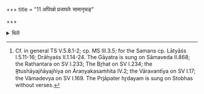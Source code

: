 +++
title = "11 अपिपक्षे प्रजापतेः सामानृचङ्"

+++

<details><summary>थिते</summary>

11. on the joint of the (right) wing with the trunk, he sings the Prājāpati's Sāman without verses.[^1]   

[^1]: Cf. in general TS V.5.8.1-2; cp. MS III.3.5; for the Samans cp. Lātyāśs I.5.11-16; Drāhyaśs II.1.14-24. The Gāyatra is sung on Sāmaveda II.868; the Rathantara on SV I.233; The Br̥hat on SV I.234; the R̥tushāyajñāyajñiya on Āraṇyakasaṁhita IV.2; the Vāravantīya on SV I.17; the Vāmadevya on SV I.169. The Prjāpater hr̥dayam is sung on Stobhas without verses. 
</details>

